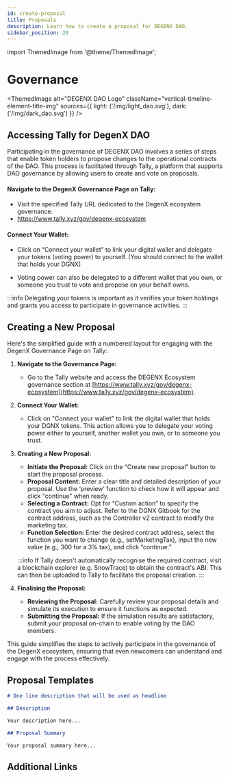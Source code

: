 ```yaml
---
id: create-proposal
title: Proposals
description: Learn how to create a proposal for DEGENX DAO.
sidebar_position: 20
---
```

import ThemedImage from '@theme/ThemedImage';

# Governance

<ThemedImage
  alt="DEGENX DAO Logo"
  className="vertical-timeline-element-title-img"
  sources={{
    light: ('/img/light_dao.svg'),
    dark: ('/img/dark_dao.svg')
  }}
/>

## Accessing Tally for DegenX DAO

Participating in the governance of DEGENX DAO involves a series of steps that enable token holders to propose changes to the operational contracts of the DAO. This process is facilitated through Tally, a platform that supports DAO governance by allowing users to create and vote on proposals.

#### Navigate to the DegenX Governance Page on Tally:

- Visit the specified Tally URL dedicated to the DegenX ecosystem governance.
- https://www.tally.xyz/gov/degenx-ecosystem 

#### Connect Your Wallet: 

- Click on “Connect your wallet” to link your digital wallet and delegate your tokens (voting power) to yourself. (You should connect to the wallet that holds your DGNX)

- Voting power can also be delegated to a different wallet that you own, or someone you trust to vote and propose on your behalf owns.

:::info
Delegating your tokens is important as it verifies your token holdings and grants you access to participate in governance activities.
:::

## Creating a New Proposal

Here's the simplified guide with a numbered layout for engaging with the DegenX Governance Page on Tally:

1. **Navigate to the Governance Page:**
   - Go to the Tally website and access the DEGENX Ecosystem governance section at [https://www.tally.xyz/gov/degenx-ecosystem](https://www.tally.xyz/gov/degenx-ecosystem).

2. **Connect Your Wallet:**
   - Click on "Connect your wallet" to link the digital wallet that holds your DGNX tokens. This action allows you to delegate your voting power either to yourself, another wallet you own, or to someone you trust.

3. **Creating a New Proposal:**
   - **Initiate the Proposal:** Click on the “Create new proposal” button to start the proposal process.
   - **Proposal Content:** Enter a clear title and detailed description of your proposal. Use the ‘preview’ function to check how it will appear and click "continue" when ready.
   - **Selecting a Contract:** Opt for “Custom action” to specify the contract you aim to adjust. Refer to the DGNX Gitbook for the contract address, such as the Controller v2 contract to modify the marketing tax.
   - **Function Selection:** Enter the desired contract address, select the function you want to change (e.g., setMarketingTax), input the new value (e.g., 300 for a 3% tax), and click “continue.”  


   :::info
   If Tally doesn't automatically recognise the required contract, visit a blockchain explorer (e.g. SnowTrace) to obtain the contract's ABI. This can then be uploaded to Tally to facilitate the proposal creation.
   :::

4. **Finalising the Proposal:**
   - **Reviewing the Proposal:** Carefully review your proposal details and simulate its execution to ensure it functions as expected.
   - **Submitting the Proposal:** If the simulation results are satisfactory, submit your proposal on-chain to enable voting by the DAO members.

This guide simplifies the steps to actively participate in the governance of the DegenX ecosystem, ensuring that even newcomers can understand and engage with the process effectively.

## Proposal Templates

```Markdown
# One line description that will be used as headline

## Description

Your description here...

## Proposal Summary

Your proposal summary here...
```

## Additional Links


